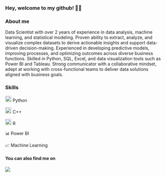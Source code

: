 ### Hey, welcome to my github! 👋👋

### About me



Data Scientist with over 2 years of experience in data analysis, machine learning, and statistical modeling. Proven ability to extract, analyze, and visualize complex datasets to derive actionable insights and support data-driven decision-making. Experienced in developing predictive models, improving processes, and optimizing outcomes across diverse business functions. Skilled in Python, SQL, Excel, and data visualization tools such as Power BI and Tableau. Strong communicator with a collaborative mindset, adept at working with cross-functional teams to deliver data solutions aligned with business goals.




### Skills

<img src="https://cdn.jsdelivr.net/gh/devicons/devicon/icons/python/python-original.svg" width="20" height="20"/> Python

<img src="https://cdn.jsdelivr.net/gh/devicons/devicon/icons/cplusplus/cplusplus-original.svg" width="20" height="20"/> C++

<img src="https://cdn.jsdelivr.net/gh/devicons/devicon/icons/r/r-original.svg" width="20" height="20"/>  R

:bar_chart: Power BI

:chart_with_upwards_trend: Machine Learning




#### You can also find me on 
<a href="https://www.linkedin.com/in/miltoncarlosnjr" target="_blank"><img src="https://img.shields.io/badge/-LinkedIn-%230077B5?style=for-the-badge&logo=linkedin&logoColor=white" target="_blank"></a>
